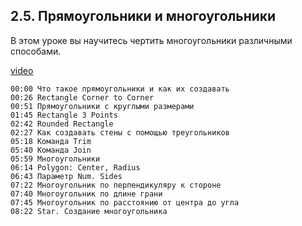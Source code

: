 ## 2.5. Прямоугольники и многоугольники

В этом уроке вы научитесь чертить многоугольники различными способами.

[video](https://player.softculture.cc/embed/online/RHN/RHN_72.15.06_L2-5_Rectangles_and_Polygons)

``` chapters
00:00 Что такое прямоугольники и как их создавать
00:26 Rectangle Corner to Corner
00:51 Прямоугольники с круглыми размерами
01:45 Rectangle 3 Points
02:42 Rounded Rectangle
02:27 Как создавать стены с помощью треугольников
05:18 Команда Trim
05:40 Команда Join
05:59 Многоугольники
06:14 Polygon: Center, Radius
06:43 Параметр Num. Sides
07:22 Многоугольник по перпендикуляру к стороне
07:40 Многоугольник по длине грани
07:45 Многоугольник по расстоянию от центра до угла
08:22 Star. Создание многоугольника
```